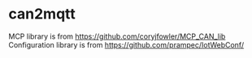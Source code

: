 # can2mqtt

MCP library is from https://github.com/coryjfowler/MCP_CAN_lib  
Configuration library is from https://github.com/prampec/IotWebConf/
